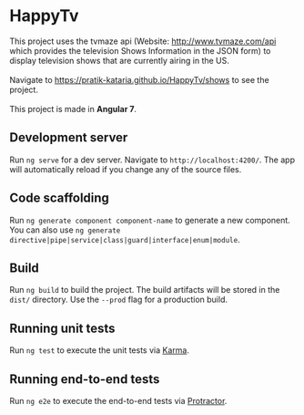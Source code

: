 # HappyTv

This project uses the tvmaze api (Website: http://www.tvmaze.com/api which provides the television Shows Information in the JSON form) to display television shows that are currently airing in the US.
<br><br>Navigate to https://pratik-kataria.github.io/HappyTv/shows to see the project.
<br><br>This project is made in <b>Angular 7</b>.


## Development server

Run `ng serve` for a dev server. Navigate to `http://localhost:4200/`. The app will automatically reload if you change any of the source files.

## Code scaffolding

Run `ng generate component component-name` to generate a new component. You can also use `ng generate directive|pipe|service|class|guard|interface|enum|module`.

## Build

Run `ng build` to build the project. The build artifacts will be stored in the `dist/` directory. Use the `--prod` flag for a production build.

## Running unit tests

Run `ng test` to execute the unit tests via [Karma](https://karma-runner.github.io).

## Running end-to-end tests

Run `ng e2e` to execute the end-to-end tests via [Protractor](http://www.protractortest.org/).

